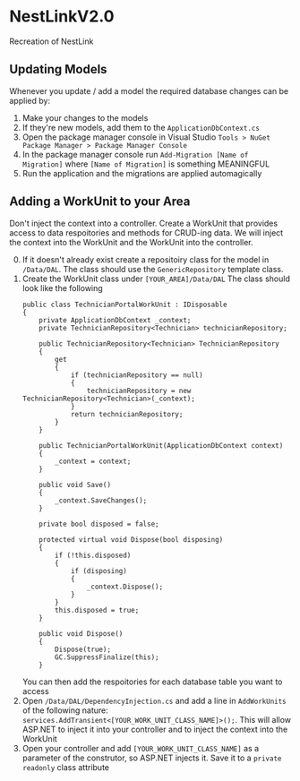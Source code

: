 # NestLinkV2.0
Recreation of NestLink

## Updating Models
Whenever you update / add a model the required database changes can be applied by:

1. Make your changes to the models
2. If they're new models, add them to the `ApplicationDbContext.cs`
3. Open the package manager console in Visual Studio `Tools > NuGet Package Manager > Package Manager Console`
4. In the package manager console run `Add-Migration [Name of Migration]` where `[Name of Migration]` is something MEANINGFUL
5. Run the application and the migrations are applied automagically

## Adding a WorkUnit to your Area
Don't inject the context into a controller. Create a WorkUnit that provides access to data respoitories and methods for CRUD-ing data. We will inject the context into the WorkUnit and the WorkUnit into the controller.

0. If it doesn't already exist create a repositoiry class for the model in `/Data/DAL`. The class should use the `GenericRepository` template class.
1. Create the WorkUnit class under `[YOUR_AREA]/Data/DAL`
	The class should look like the following
	```
	public class TechnicianPortalWorkUnit : IDisposable
    {
        private ApplicationDbContext _context;
        private TechnicianRepository<Technician> technicianRepository;

        public TechnicianRepository<Technician> TechnicianRepository
        {
            get
            {
                if (technicianRepository == null)
                {
                    technicianRepository = new TechnicianRepository<Technician>(_context);
                }
                return technicianRepository;
            }
        }

        public TechnicianPortalWorkUnit(ApplicationDbContext context)
        {
            _context = context;
        }

        public void Save()
        {
            _context.SaveChanges();
        }

        private bool disposed = false;

        protected virtual void Dispose(bool disposing)
        {
            if (!this.disposed)
            {
                if (disposing)
                {
                    _context.Dispose();
                }
            }
            this.disposed = true;
        }

        public void Dispose()
        {
            Dispose(true);
            GC.SuppressFinalize(this);
        }
	```
    You can then add the respoitories for each database table you want to access
2. Open `/Data/DAL/DependencyInjection.cs` and add a line in `AddWorkUnits` of the following nature: `services.AddTransient<[YOUR_WORK_UNIT_CLASS_NAME]>();`. This will allow ASP.NET to inject it into your controller and to inject the context into the WorkUnit
3. Open your controller and add `[YOUR_WORK_UNIT_CLASS_NAME]` as a parameter of the construtor, so ASP.NET injects it. Save it to a `private readonly` class attribute